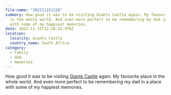 ```yaml
---
file-name: "202211151228"
summary: How good it was to be visiting Giants Castle again. My favourite place
  in the whole world. And even more perfect to be remembering my dad in a place
  with some of my happiest memories.
date: 2022-11-15T12:28:52.976Z
location:
  locality: Giants Castle
  country_name: South Africa
category:
  - family
  - dad
  - memories
---
```

How good it was to be visiting [Giants Castle](https://goo.gl/maps/V7rCD1VrVGkzESXz6) again. My favourite place in the whole world. And even more perfect to be remembering my dad in a place with some of my happiest memories.
